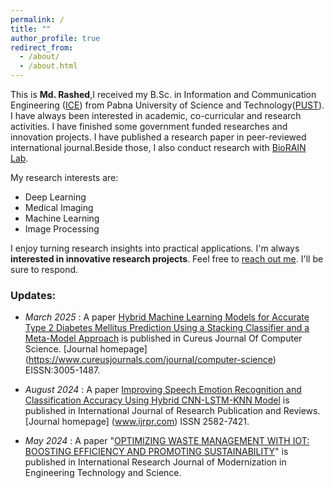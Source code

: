 ```yaml
---
permalink: /
title: ""
author_profile: true
redirect_from: 
  - /about/
  - /about.html
---
```

This is **Md. Rashed**,I received my B.Sc. in Information and Communication Engineering ([ICE](https://www.pust.ac.bd/academic/departments/dept_teachers/D06/)) from Pabna University of Science and Technology([PUST](https://www.pust.ac.bd/)). I have always been interested in academic, co-curricular and
research activities. I have finished some government funded researches and innovation
projects. I have published a research paper in peer-reviewed international journal.Beside those, I also conduct research with [BioRAIN Lab](https://biorainlab.net/). 

My research interests are:
* Deep Learning
* Medical Imaging
* Machine Learning 
* Image Processing

I enjoy turning research insights into practical applications. I'm always **interested in innovative research projects**. Feel free to [reach out me](mailto:rashedulislam.ice.pust@gmail.com). I'll be sure to respond.



### Updates:
- _March 2025_ : A paper [Hybrid Machine Learning Models for Accurate Type 2 Diabetes Mellitus Prediction Using a Stacking Classifier and a Meta-Model Approach](https://doi.org/10.7759/s44389-025-03135-0 ) is published in Cureus Journal Of Computer Science. [Journal homepage] (https://www.cureusjournals.com/journal/computer-science) EISSN:3005-1487.
  
- _August 2024_ : A paper [Improving Speech Emotion Recognition and Classification Accuracy Using Hybrid CNN-LSTM-KNN Model](https://scholar.google.com/scholar?hl=en&as_sdt=0%2C5&q=+Improving+Speech+Emotion+Recognition+and+Classification+Accuracy+Using+Hybrid+CNN-LSTM-KNN+Model&btnG=) is published in International Journal of Research Publication and Reviews. [Journal homepage] (www.ijrpr.com) ISSN 2582-7421.
  
- _May 2024_ : A paper "[OPTIMIZING WASTE MANAGEMENT WITH IOT: BOOSTING EFFICIENCY AND PROMOTING SUSTAINABILITY](https://www.irjmets.com/uploadedfiles/paper//issue_5_may_2024/57390/final/fin_irjmets1716708500.pdf)" is published in International Research Journal of Modernization in Engineering Technology and Science.
